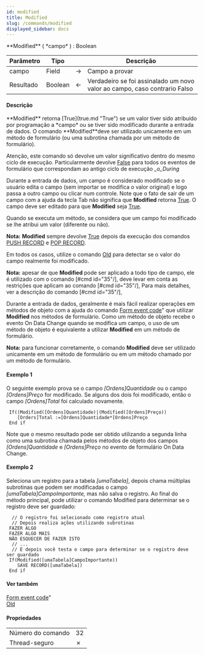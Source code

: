 ```yaml
---
id: modified
title: Modified
slug: /commands/modified
displayed_sidebar: docs
---
```


<!--REF #_command_.Modified.Syntax-->**Modified** ( *campo* ) : Boolean<!-- END REF-->
<!--REF #_command_.Modified.Params-->
| Parâmetro | Tipo |  | Descrição |
| --- | --- | --- | --- |
| campo | Field | &#8594;  | Campo a provar |
| Resultado | Boolean | &#8592; | Verdadeiro se foi assinalado um novo valor ao campo, caso contrario Falso |

<!-- END REF-->

#### Descrição 

<!--REF #_command_.Modified.Summary-->**Modified** retorna [True](true.md "True") se um valor tiver sido atribuído por programação a *campo* ou se tiver sido modificado durante a entrada de dados.<!-- END REF--> O comando **Modified**deve ser utilizado unicamente em um método de formulário (ou uma subrotina chamada por um método de formulário).

Atenção, este comando só devolve um valor significativo dentro do mesmo ciclo de execução. Particularmente devolve [False](false.md "False") para todos os eventos de formulário que correspondam ao antigo ciclo de execução *\_o\_During*

Durante a entrada de dados, um campo é considerado modificado se o usuário edita o campo (sem importar se modifica o valor original) e logo passa a outro campo ou clicar num controle. Note que o fato de sair de um campo com a ajuda da tecla Tab não significa que **Modified** retorna [True](true.md "True"). O campo deve ser editado para que **Modified** seja [True](true.md "True").

Quando se executa um método, se considera que um campo foi modificado se lhe atribui um valor (diferente ou não).

**Nota:** **Modified** sempre devolve [True](true.md "True") depois da execução dos comandos [PUSH RECORD](push-record.md) e [POP RECORD](pop-record.md). 

Em todos os casos, utilize o comando [Old](old.md) para detectar se o valor do campo realmente foi modificado.

**Nota:** apesar de que **Modified** pode ser aplicado a todo tipo de campo, ele é utilizado com o comando \[#cmd id="35"/\], deve levar em conta as restrições que aplicam ao comando \[#cmd id="35"/\], Para mais detalhes, ver a descrição do comando \[#cmd id="35"/\],

Durante a entrada de dados, geralmente é mais fácil realizar operações em métodos de objeto com a ajuda do comando [Form event code](../commands/form-event-code.md)" que utilizar **Modified** nos métodos de formulário. Como um método de objeto recebe o evento On Data Change quando se modifica um campo, o uso de um método de objeto é equivalente a utilizar **Modified** em um método de formulário.

**Nota:** para funcionar corretamente, o comando **Modified** deve ser utilizado unicamente em um método de formulário ou em um método chamado por um método de formulário.

#### Exemplo 1 

O seguinte exemplo prova se o campo *\[Ordens\]Quantidade* ou o campo *\[Ordens\]Preço* for modificado. Se alguns dos dois foi modificado, então o campo *\[Ordens\]Total* foi calculado novamente. 

```4d
 If((Modified([Ordens]Quantidade)|(Modified([Ordens]Preço))
    [Orders]Total :=[Ordens]Quantidade*[Ordens]Preço
 End if
```

Note que o mesmo resultado pode ser obtido utilizando a segunda linha como uma subrotina chamada pelos métodos de objeto dos campos *\[Ordens\]Quantidade* e *\[Ordens\]Preço* no evento de formulário On Data Change.

#### Exemplo 2 

Seleciona um registro para a tabela *\[umaTabela\]*, depois chama múltiplas subrotinas que podem ser modificadas o campo *\[umaTabela\]CampoImportante,* mas não salva o registro. Ao final do método principal, pode utilizar o comando Modified para determinar se o registro deve ser guardado: 

```4d
  // O registro foi selecionado como registro atual
  // Depois realiza ações utilizando subrotinas
 FAZER ALGO
 FAZER ALGO MAIS
 NÃO ESQUECER DE FAZER ISTO
  // ...
  // E depois você testa o campo para determinar se o registro deve ser guardado
 If(Modified([umaTabela]CampoImportante))
    SAVE RECORD([umaTabela])
 End if
```

#### Ver também 

[Form event code](../commands/form-event-code.md)"  
[Old](old.md)  

#### Propriedades

|  |  |
| --- | --- |
| Número do comando | 32 |
| Thread-seguro | &cross; |


